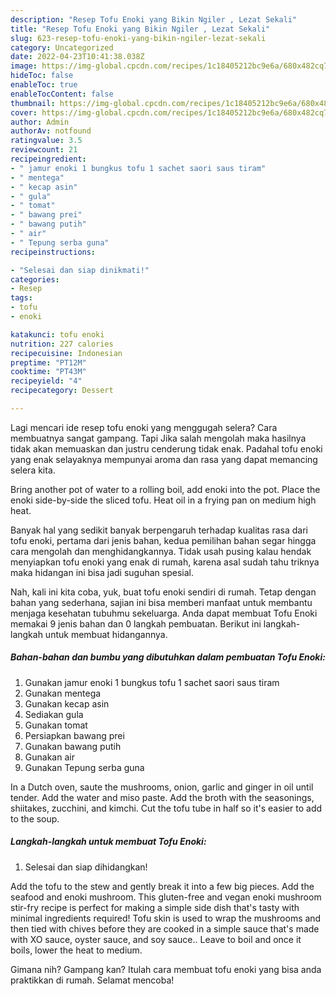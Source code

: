 ```yaml
---
description: "Resep Tofu Enoki yang Bikin Ngiler , Lezat Sekali"
title: "Resep Tofu Enoki yang Bikin Ngiler , Lezat Sekali"
slug: 623-resep-tofu-enoki-yang-bikin-ngiler-lezat-sekali
category: Uncategorized
date: 2022-04-23T10:41:38.038Z
image: https://img-global.cpcdn.com/recipes/1c18405212bc9e6a/680x482cq70/tofu-enoki-foto-resep-utama.jpg
hideToc: false
enableToc: true
enableTocContent: false
thumbnail: https://img-global.cpcdn.com/recipes/1c18405212bc9e6a/680x482cq70/tofu-enoki-foto-resep-utama.jpg
cover: https://img-global.cpcdn.com/recipes/1c18405212bc9e6a/680x482cq70/tofu-enoki-foto-resep-utama.jpg
author: Admin
authorAv: notfound
ratingvalue: 3.5
reviewcount: 21
recipeingredient:
- " jamur enoki 1 bungkus tofu 1 sachet saori saus tiram"
- " mentega"
- " kecap asin"
- " gula"
- " tomat"
- " bawang prei"
- " bawang putih"
- " air"
- " Tepung serba guna"
recipeinstructions:

- "Selesai dan siap dinikmati!"
categories:
- Resep
tags:
- tofu
- enoki

katakunci: tofu enoki 
nutrition: 227 calories
recipecuisine: Indonesian
preptime: "PT12M"
cooktime: "PT43M"
recipeyield: "4"
recipecategory: Dessert

---
```



Lagi mencari ide resep tofu enoki yang menggugah selera? Cara membuatnya sangat gampang. Tapi Jika salah mengolah maka hasilnya tidak akan memuaskan dan justru cenderung tidak enak. Padahal tofu enoki yang enak selayaknya mempunyai aroma dan rasa yang dapat memancing selera kita.


Bring another pot of water to a rolling boil, add enoki into the pot. Place the enoki side-by-side the sliced tofu. Heat oil in a frying pan on medium high heat.

Banyak hal yang sedikit banyak berpengaruh terhadap kualitas rasa dari tofu enoki, pertama dari jenis bahan, kedua pemilihan bahan segar hingga cara mengolah dan menghidangkannya. Tidak usah pusing kalau hendak menyiapkan tofu enoki yang enak di rumah, karena asal sudah tahu triknya maka hidangan ini bisa jadi suguhan spesial.


Nah, kali ini kita coba, yuk, buat tofu enoki sendiri di rumah. Tetap dengan bahan yang sederhana, sajian ini bisa memberi manfaat untuk membantu menjaga kesehatan tubuhmu sekeluarga. Anda dapat membuat Tofu Enoki memakai 9 jenis bahan dan 0 langkah pembuatan. Berikut ini langkah-langkah untuk membuat hidangannya.

<!--inarticleads1-->

##### Bahan-bahan dan bumbu yang dibutuhkan dalam pembuatan Tofu Enoki:

1. Gunakan  jamur enoki 1 bungkus tofu 1 sachet saori saus tiram
1. Gunakan  mentega
1. Gunakan  kecap asin
1. Sediakan  gula
1. Gunakan  tomat
1. Persiapkan  bawang prei
1. Gunakan  bawang putih
1. Gunakan  air
1. Gunakan  Tepung serba guna


In a Dutch oven, saute the mushrooms, onion, garlic and ginger in oil until tender. Add the water and miso paste. Add the broth with the seasonings, shiitakes, zucchini, and kimchi. Cut the tofu tube in half so it&#39;s easier to add to the soup. 

<!--inarticleads2-->

##### Langkah-langkah untuk membuat Tofu Enoki:


1. Selesai dan siap dihidangkan!

Add the tofu to the stew and gently break it into a few big pieces. Add the seafood and enoki mushroom. This gluten-free and vegan enoki mushroom stir-fry recipe is perfect for making a simple side dish that&#39;s tasty with minimal ingredients required! Tofu skin is used to wrap the mushrooms and then tied with chives before they are cooked in a simple sauce that&#39;s made with XO sauce, oyster sauce, and soy sauce.. Leave to boil and once it boils, lower the heat to medium. 

Gimana nih? Gampang kan? Itulah cara membuat tofu enoki yang bisa anda praktikkan di rumah. Selamat mencoba!

